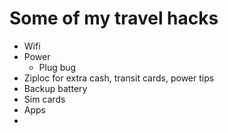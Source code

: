 
# Some of my travel hacks

* Wifi
* Power
    - Plug bug
* Ziploc for extra cash, transit cards, power tips
* Backup battery
* Sim cards
* Apps
* 